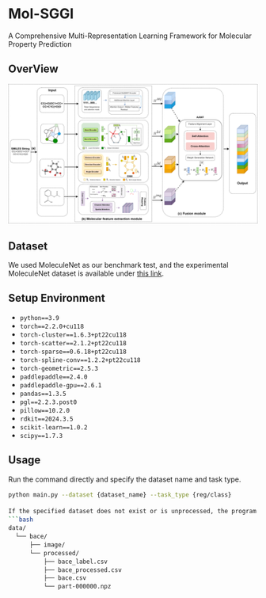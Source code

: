 # Mol-SGGI
A Comprehensive Multi-Representation Learning Framework for Molecular Property Prediction

## OverView<br>

![Mol-SGGI framework diagram](image/Mol-SGGI%20framework%20diagram.png)

## Dataset
We used MoleculeNet as our benchmark test, and the experimental MoleculeNet dataset is available under [this link](https://moleculenet.org/datasets-1).

## Setup Environment
- `python==3.9`
- `torch==2.2.0+cu118`
- `torch-cluster==1.6.3+pt22cu118`
- `torch-scatter==2.1.2+pt22cu118`
- `torch-sparse==0.6.18+pt22cu118`
- `torch-spline-conv==1.2.2+pt22cu118`
- `torch-geometric==2.5.3`
- `paddlepaddle==2.4.0`
- `paddlepaddle-gpu==2.6.1`
- `pandas==1.3.5`
- `pgl==2.2.3.post0`
- `pillow==10.2.0`
- `rdkit==2024.3.5`
- `scikit-learn==1.0.2`
- `scipy==1.7.3`

## Usage
Run the command directly and specify the dataset name and task type.
```bash
python main.py --dataset {dataset_name} --task_type {reg/class}

If the specified dataset does not exist or is unprocessed, the program automatically performs the data processing steps and generates molecular characterization data for the corresponding dataset. The data will be stored in the following structure:
```bash
data/
  └── bace/
      ├── image/
      └── processed/
          ├── bace_label.csv
          ├── bace_processed.csv
          ├── bace.csv
          └── part-000000.npz
